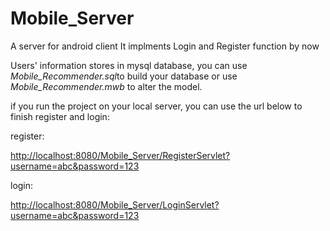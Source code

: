 # Mobile_Server
A server for android client
It implments Login and Register function by now

Users' information stores in mysql database, you can use *Mobile_Recommender.sql*to build your database or use *Mobile_Recommender.mwb* to alter the model.

if you run the project on your local server, you can use the url below to finish register and login:

register:

[http://localhost:8080/Mobile_Server/RegisterServlet?username=abc&password=123]( http://localhost:8080/Mobile_Server/RegisterServlet?username=abc&password=123)

login:

[http://localhost:8080/Mobile_Server/LoginServlet?username=abc&password=123](http://localhost:8080/Mobile_Server/LoginServlet?username=abc&password=123)
